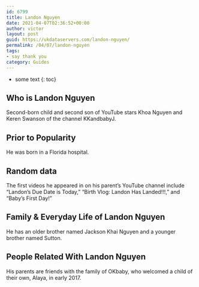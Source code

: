 ```yaml
---
id: 6799
title: Landon Nguyen
date: 2021-04-07T02:36:52+00:00
author: victor
layout: post
guid: https://ukdataservers.com/landon-nguyen/
permalink: /04/07/landon-nguyen
tags:
- say thank you
category: Guides
---
```


* some text
{: toc}


## Who is Landon Nguyen



Second-born child and second son of YouTube stars Khoa Nguyen and Keren Swanson of the channel KKandbabyJ. 

                
                
                
## Prior to Popularity



He was born in a Florida hospital. 

                
                
                
## Random data



The first videos he appeared in on his parent&#8217;s YouTube channel include &#8220;Landon&#8217;s Due Date is Today,&#8221; &#8220;Birth Vlog: Landon Has Landed!!!,&#8221; and &#8220;Baby&#8217;s First Day!&#8221;

                
                
                
## Family & Everyday Life of Landon Nguyen



He has an older brother named Jackson Khai Nguyen and a younger brother named Sutton.

                
                
                
## People Related With Landon Nguyen



His parents are friends with the family of OKbaby, who welcomed a child of their own, Alaya, in early 2017.

                
              
            
          
          
          